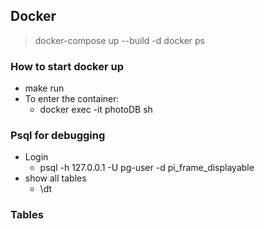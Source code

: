 ## Docker

> docker-compose up --build -d
> docker ps

### How to start docker up
- make run
- To enter the container:
  - docker exec -it photoDB sh 

### Psql for debugging

- Login
  - psql -h 127.0.0.1 -U pg-user -d pi_frame_displayable
- show all tables
  - \dt

### Tables